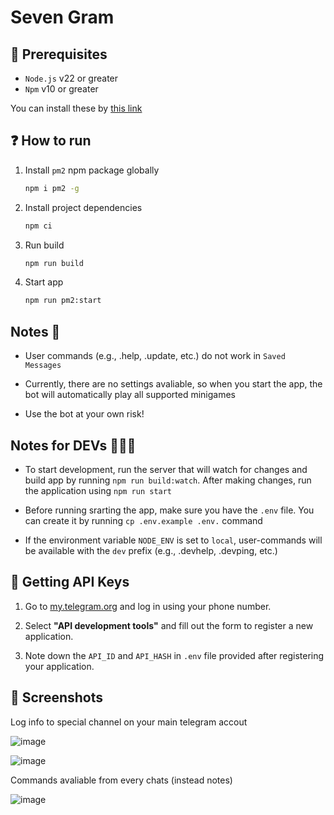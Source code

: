 # Seven Gram

## 📌 Prerequisites

- `Node.js` v22 or greater
- `Npm` v10 or greater

You can install these by [this link](https://nodejs.org/en/download/)

## ❓ How to run

1. Install `pm2` npm package globally

    ```sh
    npm i pm2 -g
    ```

2. Install project dependencies

    ```sh
    npm ci
    ```

3. Run build

    ```sh
    npm run build
    ```

4. Start app

    ```sh
    npm run pm2:start
    ```

## Notes 📝

- User commands (e.g., .help, .update, etc.) do not work in `Saved Messages`

- Currently, there are no settings avaliable, so when you start the app, the bot will automatically play all supported minigames

- Use the bot at your own risk!

## Notes for DEVs 👨🏻‍💻

- To start development, run the server that will watch for changes and build app by running `npm run build:watch`. After making changes, run the application using `npm run start`

- Before running srarting the app, make sure you have the `.env` file. You can create it by running `cp .env.example .env.` command

- If the environment variable `NODE_ENV` is set to `local`, user-commands will be available with the `dev` prefix (e.g., .devhelp, .devping, etc.)

## 📃 Getting API Keys

1. Go to [my.telegram.org](https://my.telegram.org) and log in using your phone number.

2. Select **"API development tools"** and fill out the form to register a new application.
3. Note down the `API_ID` and `API_HASH` in `.env` file provided after registering your application.

## 📸 Screenshots

Log info to special channel on your main telegram accout

![image](https://github.com/user-attachments/assets/d2342433-097e-47b4-a0a2-311fe4f21edc)

![image](https://github.com/user-attachments/assets/64e706c3-dcdd-4940-827e-b82ba4d76f14)

Commands avaliable from every chats (instead notes)

![image](https://github.com/user-attachments/assets/6574ac3d-c871-4b01-8216-8fdad73b8e53)
